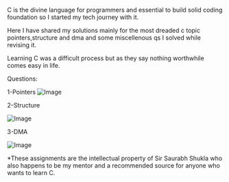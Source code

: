 C is the divine language for programmers and essential to build solid coding foundation so I started my tech journey with it.

Here I have shared my solutions mainly for the most dreaded c topic pointers,structure and dma and some miscellenous qs I solved while revising it.

Learning C was a difficult process but as they say nothing worthwhile comes easy in life.

Questions:

1-Pointers
![Image](https://github.com/user-attachments/assets/2edf62b2-4f65-4c88-90b4-b6c88ba82c71)

2-Structure

![Image](https://github.com/user-attachments/assets/7bdf8a1f-0dcc-4951-879f-74bc1d7516e6)

3-DMA

![Image](https://github.com/user-attachments/assets/5f121296-db80-4ec1-ba97-f80c63eaee3b)

*These assignments are the intellectual property of Sir Saurabh Shukla who also happens to be my mentor and a recommended source for anyone who wants to learn C.

